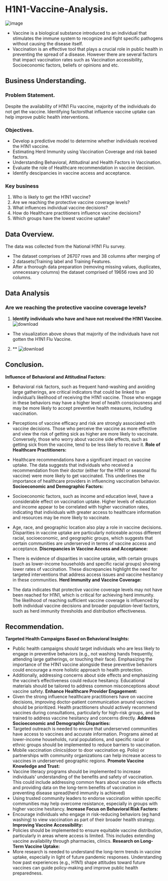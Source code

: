 # H1N1-Vaccine-Analysis.
![image](https://github.com/user-attachments/assets/f9d0bccc-281b-41a1-81d3-d3dbdabe351b)

- Vaccine is a biological substance introduced to an individual that stimulates the immune system to recognize and fight specific pathogens without causing the disease itself.
- Vaccination is an effective tool that plays a crucial role in public health in preventing the spread of a disease. However there are several factors that impact vaccination rates such as Vaccination accessibility, Socioeconomic factors, beliefs or opinions and etc.

## Business Understanding.
### Problem Statement.
Despite the availability of H1N1 Flu vaccine, majority of the individuals do not get the vaccine. Identifying factorsthat influence vaccine uptake can help improve public health interventions.

### Objectives.
- Develop a predictive model to determine whether individuals received the H1N1 vaccine.
- Estimating Herd Immunity using Vaccination Coverage and risk based factors.
- Understanding Behavioral, Attitudinal and Health Factors in Vaccination.
- Evaluate the role of Healthcare recommendation in vaccine decision.
- Identify descipancies in vaccine access and acceptance.

### Key business 
1. Who is likely to get the H1N1 vaccine?
2. Are we reaching the protective vaccine coverage levels?
3. What influences individual vaccine decisions?
4. How do Healthcare practitioners influence vaccine decisions?
5. Which groups have the lowest vaccine uptake?

## Data Overview.
The data was collected from the National H1N1 Flu survey.
  - The dataset comprises of 26707 rows and 38 columns after merging of 2 datasets(Training label and Training Features.
  - After a thorough data preparation (removing missing values, duplicates, unnecessary columns) the dataset comprised of 19656 rows and 30 columns.

## Data Analysis
### Are we reaching the protective vaccine coverage levels?
1. **Identify individuals who have and have not received the H1N1 Vaccine**.
![download](https://github.com/user-attachments/assets/374f8691-4e51-42dd-9289-7adb09a80b31)
- The visualization above shows that majority of the individuals have not gotten the H1N1 Flu Vaccine.

2. **
![download](https://github.com/user-attachments/assets/b59fbdd5-364a-4979-8077-04a827e5f166)

## Conclusion.
**Influence of Behavioral and Attitudinal Factors:**

- Behavioral risk factors, such as frequent hand-washing and avoiding large gatherings, are critical indicators that could be linked to an individual’s likelihood of receiving the H1N1 vaccine. Those who engage in these behaviors may have a higher level of health consciousness and may be more likely to accept preventive health measures, including vaccination.
- Perceptions of vaccine efficacy and risk are strongly associated with vaccine decisions. Those who perceive the vaccine as more effective and view the risk of getting sick as higher are more likely to vaccinate. Conversely, those who worry about vaccine side effects, such as getting sick from the vaccine, tend to be less likely to receive it.
**Role of Healthcare Practitioners:**

- Healthcare recommendations have a significant impact on vaccine uptake. The data suggests that individuals who received a recommendation from their doctor (either for the H1N1 or seasonal flu vaccine) were more likely to get vaccinated. This underlines the importance of healthcare providers in influencing vaccination behavior.
**Socioeconomic and Demographic Factors:**

- Socioeconomic factors, such as income and education level, have a considerable effect on vaccination uptake. Higher levels of education and income appear to be correlated with higher vaccination rates, indicating that individuals with greater access to healthcare information and resources may be more likely to vaccinate.
- Age, race, and geographic location also play a role in vaccine decisions. Disparities in vaccine uptake are particularly noticeable across different racial, socioeconomic, and geographic groups, which suggests that certain communities are underserved in terms of vaccine access and acceptance.
**Discrepancies in Vaccine Access and Acceptance:**

- There is evidence of disparities in vaccine uptake, with certain groups (such as lower-income households and specific racial groups) showing lower rates of vaccination. These discrepancies highlight the need for targeted interventions that address access issues and vaccine hesitancy in these communities.
**Herd Immunity and Vaccine Coverage:**

- The data indicates that protective vaccine coverage levels may not have been reached for H1N1, which is critical for achieving herd immunity. The likelihood of reaching sufficient vaccine coverage is influenced by both individual vaccine decisions and broader population-level factors, such as herd immunity thresholds and distribution effectiveness.

## Recommendation.
**Targeted Health Campaigns Based on Behavioral Insights:**
- Public health campaigns should target individuals who are less likely to engage in preventive behaviors (e.g., not washing hands frequently, attending large gatherings, or touching their face). Emphasizing the importance of the H1N1 vaccine alongside these preventive behaviors could encourage a more holistic approach to health protection.
- Additionally, addressing concerns about side effects and emphasizing the vaccine’s effectiveness could reduce hesitancy. Educational materials should be tailored to address common misconceptions about vaccine safety.
**Enhance Healthcare Provider Engagement:**
- Given the strong influence healthcare practitioners have on vaccine decisions, improving doctor-patient communication around vaccines should be prioritized. Health practitioners should actively recommend vaccines during consultations, particularly for high-risk groups, and be trained to address vaccine hesitancy and concerns directly.
**Address Socioeconomic and Demographic Disparities:**
- Targeted outreach is needed to ensure that underserved communities have access to vaccines and accurate information. Programs aimed at lower-income households, rural populations, and specific racial or ethnic groups should be implemented to reduce barriers to vaccination.
- Mobile vaccination clinics(door to door vaccination eg. Polio) or partnerships with community organizations can help increase access to vaccines in underserved geographic regions.
**Promote Vaccine Knowledge and Trust:**
- Vaccine literacy programs should be implemented to increase individuals’ understanding of the benefits and safety of vaccination. This could include addressing common fears about vaccine side effects and providing data on the long-term benefits of vaccination in preventing disease spread(herd immunity is achieved)
- Using trusted community leaders to endorse vaccination within specific communities may help overcome resistance, especially in groups with higher vaccine hesitancy.
**Increase Focus on Behavioral Risk Factors:**
- Encourage individuals who engage in risk-reducing behaviors (eg hand washing) to view vaccination as part of their broader health strategy.
**Improving Vaccine Accessibility:**
- Policies should be implemented to ensure equitable vaccine distribution, particularly in areas where access is limited. This includes extending vaccine availability through pharmacies, clinics.
**Research on Long-Term Vaccine Uptake:**
- More research is needed to understand the long-term trends in vaccine uptake, especially in light of future pandemic responses. Understanding how past experiences (e.g., H1N1) shape attitudes toward future vaccines can guide policy-making and improve public health preparedness.
